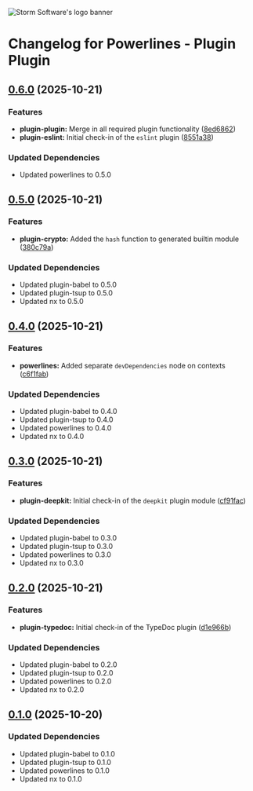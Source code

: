 ![Storm Software's logo banner](https://public.storm-cdn.com/brand-banner.png)

# Changelog for Powerlines - Plugin Plugin

## [0.6.0](https://github.com/storm-software/powerlines/releases/tag/plugin-plugin%400.6.0) (2025-10-21)

### Features

- **plugin-plugin:** Merge in all required plugin functionality
  ([8ed6862](https://github.com/storm-software/powerlines/commit/8ed6862))
- **plugin-eslint:** Initial check-in of the `eslint` plugin
  ([8551a38](https://github.com/storm-software/powerlines/commit/8551a38))

### Updated Dependencies

- Updated powerlines to 0.5.0

## [0.5.0](https://github.com/storm-software/powerlines/releases/tag/plugin-plugin%400.5.0) (2025-10-21)

### Features

- **plugin-crypto:** Added the `hash` function to generated builtin module
  ([380c79a](https://github.com/storm-software/powerlines/commit/380c79a))

### Updated Dependencies

- Updated plugin-babel to 0.5.0
- Updated plugin-tsup to 0.5.0
- Updated nx to 0.5.0

## [0.4.0](https://github.com/storm-software/powerlines/releases/tag/plugin-plugin%400.4.0) (2025-10-21)

### Features

- **powerlines:** Added separate `devDependencies` node on contexts
  ([c6f1fab](https://github.com/storm-software/powerlines/commit/c6f1fab))

### Updated Dependencies

- Updated plugin-babel to 0.4.0
- Updated plugin-tsup to 0.4.0
- Updated powerlines to 0.4.0
- Updated nx to 0.4.0

## [0.3.0](https://github.com/storm-software/powerlines/releases/tag/plugin-plugin%400.3.0) (2025-10-21)

### Features

- **plugin-deepkit:** Initial check-in of the `deepkit` plugin module
  ([cf91fac](https://github.com/storm-software/powerlines/commit/cf91fac))

### Updated Dependencies

- Updated plugin-babel to 0.3.0
- Updated plugin-tsup to 0.3.0
- Updated powerlines to 0.3.0
- Updated nx to 0.3.0

## [0.2.0](https://github.com/storm-software/powerlines/releases/tag/plugin-plugin%400.2.0) (2025-10-21)

### Features

- **plugin-typedoc:** Initial check-in of the TypeDoc plugin
  ([d1e966b](https://github.com/storm-software/powerlines/commit/d1e966b))

### Updated Dependencies

- Updated plugin-babel to 0.2.0
- Updated plugin-tsup to 0.2.0
- Updated powerlines to 0.2.0
- Updated nx to 0.2.0

## [0.1.0](https://github.com/storm-software/powerlines/releases/tag/plugin-plugin%400.1.0) (2025-10-20)

### Updated Dependencies

- Updated plugin-babel to 0.1.0
- Updated plugin-tsup to 0.1.0
- Updated powerlines to 0.1.0
- Updated nx to 0.1.0
